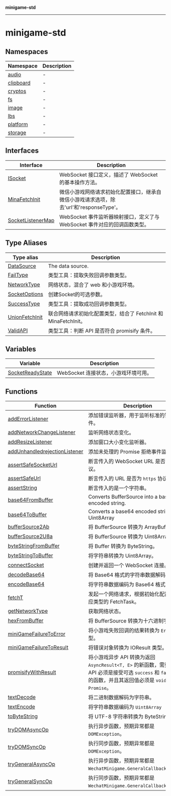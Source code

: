 **minigame-std**

***

# minigame-std

## Namespaces

| Namespace | Description |
| ------ | ------ |
| [audio](namespaces/audio/README.md) | - |
| [clipboard](namespaces/clipboard/README.md) | - |
| [cryptos](namespaces/cryptos/README.md) | - |
| [fs](namespaces/fs/README.md) | - |
| [image](namespaces/image/README.md) | - |
| [lbs](namespaces/lbs/README.md) | - |
| [platform](namespaces/platform/README.md) | - |
| [storage](namespaces/storage/README.md) | - |

## Interfaces

| Interface | Description |
| ------ | ------ |
| [ISocket](interfaces/ISocket.md) | WebSocket 接口定义，描述了 WebSocket 的基本操作方法。 |
| [MinaFetchInit](interfaces/MinaFetchInit.md) | 微信小游戏网络请求初始化配置接口，继承自微信小游戏请求选项，除去'url'和'responseType'。 |
| [SocketListenerMap](interfaces/SocketListenerMap.md) | WebSocket 事件监听器映射接口，定义了与 WebSocket 事件对应的回调函数类型。 |

## Type Aliases

| Type alias | Description |
| ------ | ------ |
| [DataSource](type-aliases/DataSource.md) | The data source. |
| [FailType](type-aliases/FailType.md) | 类型工具：提取失败回调参数类型。 |
| [NetworkType](type-aliases/NetworkType.md) | 网络状态，混合了 web 和小游戏环境。 |
| [SocketOptions](type-aliases/SocketOptions.md) | 创建Socket的可选参数。 |
| [SuccessType](type-aliases/SuccessType.md) | 类型工具：提取成功回调参数类型。 |
| [UnionFetchInit](type-aliases/UnionFetchInit.md) | 联合网络请求初始化配置类型，结合了 FetchInit 和 MinaFetchInit。 |
| [ValidAPI](type-aliases/ValidAPI.md) | 类型工具：判断 API 是否符合 promisify 条件。 |

## Variables

| Variable | Description |
| ------ | ------ |
| [SocketReadyState](variables/SocketReadyState.md) | WebSocket 连接状态，小游戏环境可用。 |

## Functions

| Function | Description |
| ------ | ------ |
| [addErrorListener](functions/addErrorListener.md) | 添加错误监听器，用于监听标准的错误事件。 |
| [addNetworkChangeListener](functions/addNetworkChangeListener.md) | 监听网络状态变化。 |
| [addResizeListener](functions/addResizeListener.md) | 添加窗口大小变化监听器。 |
| [addUnhandledrejectionListener](functions/addUnhandledrejectionListener.md) | 添加未处理的 Promise 拒绝事件监听器。 |
| [assertSafeSocketUrl](functions/assertSafeSocketUrl.md) | 断言传入的 WebSocket URL 是否为 `wss` 协议。 |
| [assertSafeUrl](functions/assertSafeUrl.md) | 断言传入的 URL 是否为 `https` 协议。 |
| [assertString](functions/assertString.md) | 断言传入的是一个字符串。 |
| [base64FromBuffer](functions/base64FromBuffer.md) | Converts BufferSource into a base64 encoded string. |
| [base64ToBuffer](functions/base64ToBuffer.md) | Converts a base64 encoded string to an Uint8Array |
| [bufferSource2Ab](functions/bufferSource2Ab.md) | 将 BufferSource 转换为 ArrayBuffer。 |
| [bufferSource2U8a](functions/bufferSource2U8a.md) | 将 BufferSource 转换为 Uint8Array。 |
| [byteStringFromBuffer](functions/byteStringFromBuffer.md) | 将 Buffer 转换为 ByteString。 |
| [byteStringToBuffer](functions/byteStringToBuffer.md) | 将字符串转换为 Uint8Array。 |
| [connectSocket](functions/connectSocket.md) | 创建并返回一个 WebSocket 连接。 |
| [decodeBase64](functions/decodeBase64.md) | 将 Base64 格式的字符串数据解码。 |
| [encodeBase64](functions/encodeBase64.md) | 将字符串数据编码为 Base64 格式。 |
| [fetchT](functions/fetchT.md) | 发起一个网络请求，根据初始化配置返回对应类型的 FetchTask。 |
| [getNetworkType](functions/getNetworkType.md) | 获取网络状态。 |
| [hexFromBuffer](functions/hexFromBuffer.md) | 将 BufferSource 转换为十六进制字符串。 |
| [miniGameFailureToError](functions/miniGameFailureToError.md) | 将小游戏失败回调的结果转换为 `Error` 类型。 |
| [miniGameFailureToResult](functions/miniGameFailureToResult.md) | 将错误对象转换为 IOResult 类型。 |
| [promisifyWithResult](functions/promisifyWithResult.md) | 将小游戏异步 API 转换为返回 `AsyncResult<T, E>` 的新函数，需要转换的 API 必须是接受可选 `success` 和 `fail` 回调的函数，并且其返回值必须是 `void` 或 `Promise`。 |
| [textDecode](functions/textDecode.md) | 将二进制数据解码为字符串。 |
| [textEncode](functions/textEncode.md) | 将字符串数据编码为 `Uint8Array` |
| [toByteString](functions/toByteString.md) | 将 UTF-8 字符串转换为 ByteString。 |
| [tryDOMAsyncOp](functions/tryDOMAsyncOp.md) | 执行异步函数，预期异常都是 `DOMException`。 |
| [tryDOMSyncOp](functions/tryDOMSyncOp.md) | 执行同步函数，预期异常都是 `DOMException`。 |
| [tryGeneralAsyncOp](functions/tryGeneralAsyncOp.md) | 执行异步函数，预期异常都是 `WechatMinigame.GeneralCallbackResult`。 |
| [tryGeneralSyncOp](functions/tryGeneralSyncOp.md) | 执行同步函数，预期异常都是 `WechatMinigame.GeneralCallbackResult`。 |
